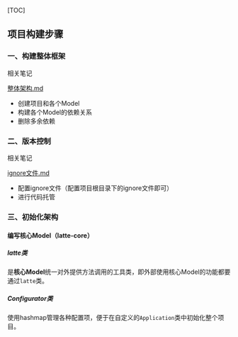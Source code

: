 [TOC]

## 项目构建步骤

### 一、构建整体框架

相关笔记

[整体架构.md](架构/整体架构.md)

* 创建项目和各个Model
* 构建各个Model的依赖关系
* 删除多余依赖

### 二、版本控制

相关笔记

[ignore文件.md](版本控制/git/ignore文件.md)

* 配置ignore文件（配置项目根目录下的ignore文件即可）
* 进行代码托管


### 三、初始化架构

#### 编写核心Model（latte-core）

##### latte类

是**核心Model**统一对外提供方法调用的工具类，即外部使用核心Model的功能都要通过`latte`类。

##### Configurator类

使用hashmap管理各种配置项，便于在自定义的`Application`类中初始化整个项目。





